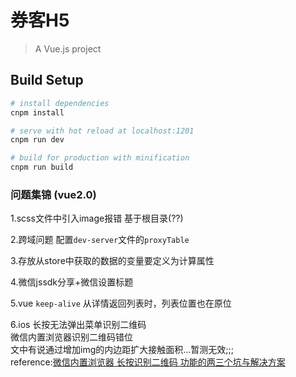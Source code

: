 # 券客H5

> A Vue.js project

## Build Setup

``` bash
# install dependencies
cnpm install

# serve with hot reload at localhost:1201
cnpm run dev

# build for production with minification
cnpm run build
```

### 问题集锦 (vue2.0)

1.scss文件中引入image报错
基于根目录(??)

2.跨域问题
配置`dev-server`文件的`proxyTable`

3.存放从store中获取的数据的变量要定义为计算属性

4.微信jssdk分享+微信设置标题  

5.vue `keep-alive` 从详情返回列表时，列表位置也在原位  

6.ios 长按无法弹出菜单识别二维码  
微信内置浏览器识别二维码错位  
文中有说通过增加img的内边距扩大接触面积...暂测无效;;;  
reference:[微信内置浏览器 长按识别二维码 功能的两三个坑与解决方案](http://devework.com/weixin-qrcode-bug2.html)    

